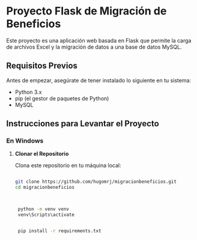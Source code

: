 # Proyecto Flask de Migración de Beneficios

Este proyecto es una aplicación web basada en Flask que permite la carga de archivos Excel y la migración de datos a una base de datos MySQL.

## Requisitos Previos

Antes de empezar, asegúrate de tener instalado lo siguiente en tu sistema:

- Python 3.x
- pip (el gestor de paquetes de Python)
- MySQL

## Instrucciones para Levantar el Proyecto

### En Windows

1. **Clonar el Repositorio**

   Clona este repositorio en tu máquina local:

   ```bash
   
   git clone https://github.com/hugomrj/migracionbeneficios.git
   cd migracionbeneficios
    
    ```


   ```bash

    python -m venv venv
    venv\Scripts\activate

    ```



   ```bash

    pip install -r requirements.txt

    ```


